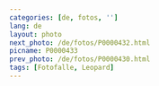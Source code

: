 ```yaml
---
categories: [de, fotos, '']
lang: de
layout: photo
next_photo: /de/fotos/P0000432.html
picname: P0000433
prev_photo: /de/fotos/P0000430.html
tags: [Fotofalle, Leopard]
---
```

